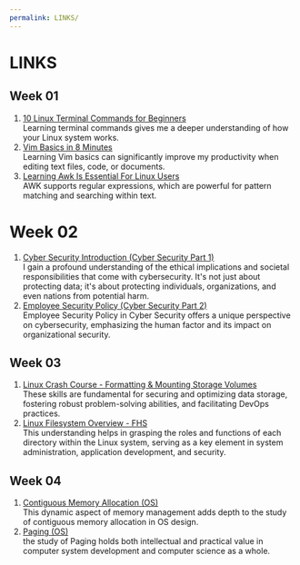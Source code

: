 ```yaml
---
permalink: LINKS/
---
```


# LINKS

## Week 01
1. [10 Linux Terminal Commands for Beginners](https://www.youtube.com/watch?v=CpTfQ-q6MPU) <br/>
Learning terminal commands gives me a deeper understanding of how your Linux system works.
2. [Vim Basics in 8 Minutes](https://www.youtube.com/watch?v=ggSyF1SVFr4) <br/>
Learning Vim basics can significantly improve my productivity when editing text files, code, or documents.
3. [Learning Awk Is Essential For Linux Users](https://www.youtube.com/watch?v=9YOZmI-zWok) <br/>
AWK supports regular expressions, which are powerful for pattern matching and searching within text.

# Week 02
1. [Cyber Security Introduction (Cyber Security Part 1)](https://www.youtube.com/watch?v=rcDO8km6R6c) <br/>
I gain a profound understanding of the ethical implications and societal responsibilities that come with cybersecurity. It's not just about protecting data; it's about protecting individuals, organizations, and even nations from potential harm.
2. [Employee Security Policy (Cyber Security Part 2)](https://www.youtube.com/watch?v=CivG_2UqKMg) <br/>
Employee Security Policy in Cyber Security offers a unique perspective on cybersecurity, emphasizing the human factor and its impact on organizational security.

## Week 03
1. [Linux Crash Course - Formatting & Mounting Storage Volumes](https://www.youtube.com/watch?v=2Z6ouBYfZr8) <br/>
These skills are fundamental for securing and optimizing data storage, fostering robust problem-solving abilities, and facilitating DevOps practices.
2. [Linux Filesystem Overview - FHS](https://www.youtube.com/watch?v=Um7VxGqAd1g) <br/>
This understanding helps in grasping the roles and functions of each directory within the Linux system, serving as a key element in system administration, application development, and security.

## Week 04
1. [Contiguous Memory Allocation (OS)](https://www.youtube.com/watch?v=dFrDy8910j8) <br/>
This dynamic aspect of memory management adds depth to the study of contiguous memory allocation in OS design.
2. [Paging (OS)](https://www.youtube.com/watch?v=LKYKp_ZzlvM) <br/>
the study of Paging holds both intellectual and practical value in computer system development and computer science as a whole.
